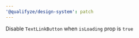 ```yaml
---
'@qualifyze/design-system': patch
---
```


Disable `TextLinkButton` when `isLoading` prop is `true`
